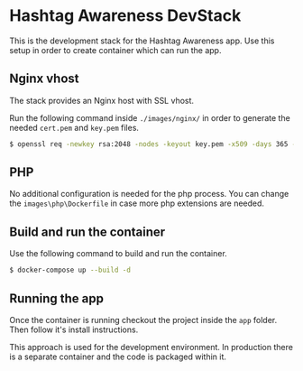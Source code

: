 # Hashtag Awareness DevStack

This is the development stack for the Hashtag Awareness app.
Use this setup in order to create container which can run the app.

## Nginx vhost

The stack provides an Nginx host with SSL vhost.

Run the following command inside `./images/nginx/` in order to generate the needed `cert.pem` and `key.pem` files.

```sh
$ openssl req -newkey rsa:2048 -nodes -keyout key.pem -x509 -days 365 -out cert.pem
```

## PHP

No additional configuration is needed for the php process. You can change the `images\php\Dockerfile` 
 in case more php extensions are needed.

## Build and run the container

Use the following command to build and run the container.

```sh
$ docker-compose up --build -d
```

## Running the app

Once the container is running checkout the project inside the `app` folder.
Then follow it's install instructions.

This approach is used for the development environment.
In production there is a separate container and the code is packaged within it.